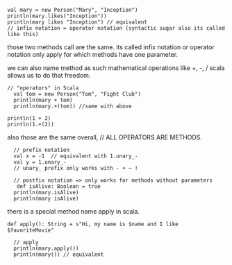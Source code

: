   ```
  val mary = new Person("Mary", "Inception")
  println(mary.likes("Inception"))
  println(mary likes "Inception") // equivalent
  // infix notation = operator notation (syntactic sugar also its called like this)
```

  those two methods call are the same. its called infix notation or operator notation
  only apply for which methods have one parameter.

  we can also name method as such mathematical operations like +, -, / 
  scala allows us to do that freedom.

```
// "operators" in Scala
  val tom = new Person("Tom", "Fight Club")
  println(mary + tom)  
  println(mary.+(tom)) //same with above

println(1 + 2)
println(1.+(2))
```

also those are the same
overall,   // ALL OPERATORS ARE METHODS.

```
  // prefix notation
  val x = -1  // equivalent with 1.unary_-
  val y = 1.unary_-
  // unary_ prefix only works with - + ~ !
```

```
  // postfix notation => only works for methods without parameters
   def isAlive: Boolean = true
  println(mary.isAlive)
  println(mary isAlive)
```

there is a special method name apply in scala.

```
def apply(): String = s"Hi, my name is $name and I like $favoriteMovie"

  // apply
  println(mary.apply())
  println(mary()) // equivalent
```
  